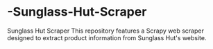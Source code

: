 # -Sunglass-Hut-Scraper
 Sunglass Hut Scraper This repository features a Scrapy web scraper designed to extract product information from Sunglass Hut's website.
